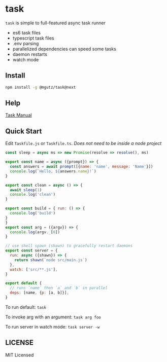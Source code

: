 # task

`task` is simple to full-featured async task runner

* es6 task files
* typescript task files
* .env parsing
* parallelized dependencies can speed some tasks
* daemon restarts
* watch mode

## Install

```sh
npm install -g @mgutz/task@next
```

## Help

[Task Manual](docs/tasks.md)

## Quick Start

Edit `Taskfile.js` or `Taskfile.ts`. _Does not need to be inside a node project_

```js
const sleep = async ms => new Promise(resolve => resolve(), ms)

export const name = async ({prompt}) => {
  const answers = await prompt([{name: 'name', message: 'Name'}])
  console.log(`Hello, ${answers.name}!`)
}

export const clean = async () => {
  await sleep(1)
  console.log('clean')
}

export const build = { run: () => {
  console.log('build')
}
}
export const arg = ({argv}) => {
  console.log(argv._[0])
}

// use shell spawn (shawn) to gracefully restart daemons
export const server = {
  run: async ({shawn}) => {
    return shawn(`node src/main.js`)
  },
  watch: ['src/**.js'],
}

export default {
  // runs `name` then `a` and `b` in parallel
  deps: [name, {p: [a, b]}],
}
```



To run default: `task`

To invoke arg with an argument: `task arg foo`

To run server in watch mode: `task server -w`

## LICENSE

MIT Licensed
